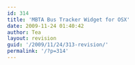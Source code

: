 ```yaml
---
id: 314
title: 'MBTA Bus Tracker Widget for OSX'
date: 2009-11-24 01:40:42
author: Tea
layout: revision
guid: '/2009/11/24/313-revision/'
permalink: '/?p=314'
---
```


